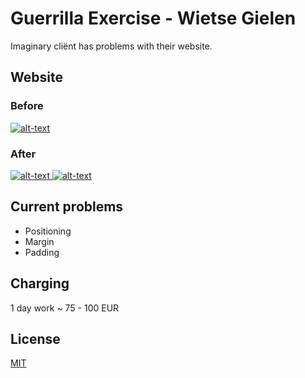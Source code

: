 # Guerrilla Exercise - Wietse Gielen

Imaginary cliënt has problems with their website. 

## Website

### Before
[![alt-text](https://i.ibb.co/d4nCy3c/YAMbefore.png)](http://sogoodnotnormal.com/yamthai)  

### After
[![alt-text](https://i.ibb.co/NYztVgY/YAM-AFTER.png) 
![alt-text](https://i.ibb.co/3cL3RHW/YAMAFTERopen.png)](https://wietsegielen.github.io/guerrilla/index.html)

## Current problems

 * Positioning
 * Margin
 * Padding
 
## Charging

1 day work ~ 75 - 100 EUR

## License
[MIT](https://choosealicense.com/licenses/mit/)
